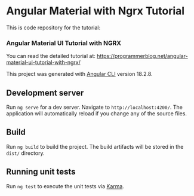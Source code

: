 # Angular Material with Ngrx Tutorial

This is code repository for the tutorial: 

### Angular Material UI Tutorial with NGRX

You can read the detailed tutorial at: https://programmerblog.net/angular-material-ui-tutorial-with-ngrx/

This project was generated with [Angular CLI](https://github.com/angular/angular-cli) version 18.2.8.

## Development server

Run `ng serve` for a dev server. Navigate to `http://localhost:4200/`. The application will automatically reload if you change any of the source files.

## Build

Run `ng build` to build the project. The build artifacts will be stored in the `dist/` directory.

## Running unit tests

Run `ng test` to execute the unit tests via [Karma](https://karma-runner.github.io).
